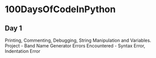 # 100DaysOfCodeInPython

## Day 1
Printing, Commenting, Debugging, String Manipulation and Variables.
Project - Band Name Generator
Errors Encountered - Syntax Error, Indentation Error